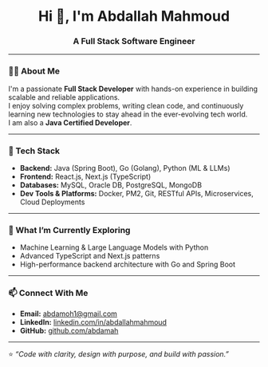 <h1 align="center">Hi 👋, I'm Abdallah Mahmoud</h1>
<h3 align="center">A Full Stack Software Engineer</h3>

---

### 👨‍💻 About Me
I'm a passionate **Full Stack Developer** with hands-on experience in building scalable and reliable applications.  
I enjoy solving complex problems, writing clean code, and continuously learning new technologies to stay ahead in the ever-evolving tech world.  
I am also a **Java Certified Developer**.

---

### 🧠 Tech Stack
- **Backend:** Java (Spring Boot), Go (Golang), Python (ML & LLMs)
- **Frontend:** React.js, Next.js (TypeScript)
- **Databases:** MySQL, Oracle DB, PostgreSQL, MongoDB
- **Dev Tools & Platforms:** Docker, PM2, Git, RESTful APIs, Microservices, Cloud Deployments

---

### 🚀 What I’m Currently Exploring
- Machine Learning & Large Language Models with Python  
- Advanced TypeScript and Next.js patterns  
- High-performance backend architecture with Go and Spring Boot

---

### 📫 Connect With Me
- **Email:** [abdamoh1@gmail.com](mailto:abdamoh1@gmail.com)  
- **LinkedIn:** [linkedin.com/in/abdallahmahmoud](https://linkedin.com/in/abdallahmahmoud)   
- **GitHub:** [github.com/abdamah](https://github.com/abdamah)

---

⭐️ *“Code with clarity, design with purpose, and build with passion.”*


